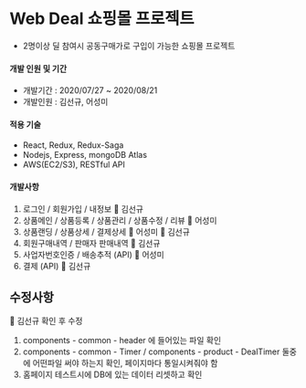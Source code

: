 # Web Deal 쇼핑몰 프로젝트
* 2명이상 딜 참여시 공동구매가로 구입이 가능한 쇼핑몰 프로젝트

#### 개발 인원 및 기간
* 개발기간 : 2020/07/27 ~ 2020/08/21
* 개발인원 : 김선규, 어성미


#### 적용 기술
* React, Redux, Redux-Saga
* Nodejs, Express, mongoDB Atlas
* AWS(EC2/S3), RESTful API

#### 개발사항
1. 로그인 / 회원가입 / 내정보 :man: 김선규
2. 상품메인 / 상품등록 / 상품관리 / 상품수정 / 리뷰 :woman: 어성미
3. 상품랜딩 / 상품상세 / 결제상세 :woman: 어성미 :man: 김선규
4. 회원구매내역 / 판매자 판매내역 :man: 김선규
5. 사업자번호인증 / 배송추적 (API) :woman: 어성미
6. 결제 (API) :man: 김선규

## 수정사항
:man: 김선규 확인 후 수정
1. components - common - header 에 들어있는 파일 확인
2. components - common - Timer / components - product - DealTimer 둘중에 어떤파일 써야 하는지 확인, 페이지마다 통일시켜줘야 함
3. 홈페이지 테스트시에 DB에 있는 데이터 리셋하고 확인